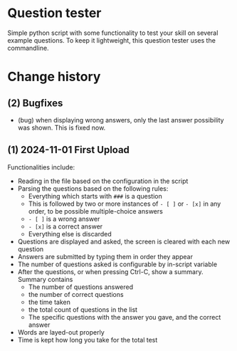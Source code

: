 # Question tester

Simple python script with some functionality to test your skill on several example questions. To keep it lightweight, this question tester uses the commandline.

# Change history

## (2) Bugfixes
* (bug) when displaying wrong answers, only the last answer possibility was shown. This is fixed now.

## (1) 2024-11-01 First Upload

Functionalities include:
* Reading in the file based on the configuration in the script
* Parsing the questions based on the following rules:
    * Everything which starts with ``###`` is a question
    * This is followed by two or more instances of ``- [ ]`` or ``- [x]`` in any order, to be possible multiple-choice answers
    * ``- [ ]`` is a wrong answer
    * ``- [x]`` is a correct answer
    * Everything else is discarded
* Questions are displayed and asked, the screen is cleared with each new question
* Answers are submitted by typing them in order they appear
* The number of questions asked is configurable by in-script variable
* After the questions, or when pressing Ctrl-C, show a summary. Summary contains 
    * The number of questions answered
    * the number of correct questions
    * the time taken 
    * the total count of questions in the list
    * The specific questions with the answer you gave, and the correct answer
* Words are layed-out properly
* Time is kept how long you take for the total test
